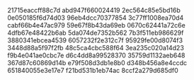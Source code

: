 21715eaccff88c7d
abd947f660024419
2ec564c85e5bd16b
0e050185f6d74d03
96eb4dcc70377854
3c77ff1008ea70d4
cabf66b4e47ac979
59e67f8b43da69eb
0670c62441a72c6e
4dfb67e48422b6ab
5da074de7352b562
7b3f511eb986629f
3880341ebcea4539
6057232f2e312c7f
95929fe00d8074f3
3448d88a5f97f2fb
48c5ca4cbc588f64
3ea235c020a14d23
f9b4e041ae0cbc7e
d6c4dd8a99528370
35759d1132aeb648
367d87c60869d14b
e79f508d3db1e8b0
d348b456a8e4ccdc
651840055e3e17e7
f21bd531b1eb74ac
8ccf2a279d685df0
